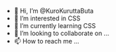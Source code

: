 - 👋 Hi, I’m @KuroKuruttaButa
- 👀 I’m interested in CSS
- 🌱 I’m currently learning CSS
- 💞️ I’m looking to collaborate on ...
- 📫 How to reach me ...

<!---
KuroKuruttaButa/KuroKuruttaButa is a ✨ special ✨ repository because its `README.md` (this file) appears on your GitHub profile.
You can click the Preview link to take a look at your changes.
--->
